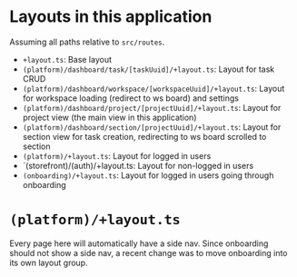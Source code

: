 # Layouts in this application

Assuming all paths relative to `src/routes`.

- `+layout.ts`: Base layout
- `(platform)/dashboard/task/[taskUuid]/+layout.ts`: Layout for task CRUD
- `(platform)/dashboard/workspace/[workspaceUuid]/+layout.ts`: Layout for
  workspace loading (redirect to ws board) and settings
- `(platform)/dashboard/project/[projectUuid]/+layout.ts`: Layout for
  project view (the main view in this application)
- `(platform)/dashboard/section/[projectUuid]/+layout.ts`: Layout for
  section view for task creation, redirecting to ws board
  scrolled to section
- `(platform)/+layout.ts`: Layout for logged in users
- `(storefront)/(auth)/+layout.ts: Layout for non-logged in users
- `(onboarding)/+layout.ts`: Layout for logged in users going through
  onboarding

# `(platform)/+layout.ts`

Every page here will automatically have a side nav. Since onboarding should not
show a side nav, a recent change was to move onboarding into its own layout
group.
